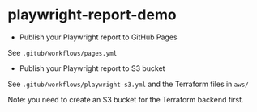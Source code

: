 # playwright-report-demo
- Publish your Playwright report to GitHub Pages

See `.gitub/workflows/pages.yml`

- Publish your Playwright report to S3 bucket

See `.gitub/workflows/playwright-s3.yml` and the Terraform files in `aws/`

Note: you need to create an S3 bucket for the Terraform backend first.